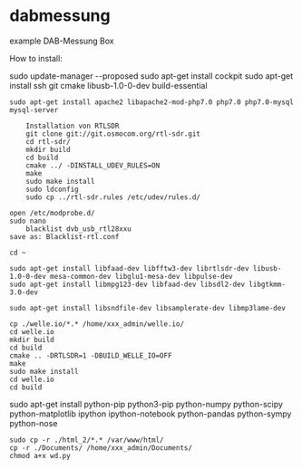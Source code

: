 # dabmessung
example DAB-Messung Box

How to install:

sudo update-manager --proposed
sudo apt-get install cockpit
sudo apt-get install ssh git cmake libusb-1.0-0-dev build-essential

	sudo apt-get install apache2 libapache2-mod-php7.0 php7.0 php7.0-mysql mysql-server
	
		Installation von RTLSDR
		git clone git://git.osmocom.org/rtl-sdr.git
		cd rtl-sdr/
		mkdir build
		cd build
		cmake ../ -DINSTALL_UDEV_RULES=ON
		make
		sudo make install
		sudo ldconfig
		sudo cp ../rtl-sdr.rules /etc/udev/rules.d/
	
	open /etc/modprobe.d/
	sudo nano
		blacklist dvb_usb_rtl28xxu
	save as: Blacklist-rtl.conf

	cd ~
	
	sudo apt-get install libfaad-dev libfftw3-dev librtlsdr-dev libusb-1.0-0-dev mesa-common-dev libglu1-mesa-dev libpulse-dev
	sudo apt-get install libmpg123-dev libfaad-dev libsdl2-dev libgtkmm-3.0-dev
	
	sudo apt-get install libsndfile-dev libsamplerate-dev libmp3lame-dev
	
	cp ./welle.io/*.* /home/xxx_admin/welle.io/
	cd welle.io
	mkdir build
	cd build
	cmake .. -DRTLSDR=1 -DBUILD_WELLE_IO=OFF
	make
	sudo make install
	cd welle.io
	cd build


sudo apt-get install python-pip python3-pip python-numpy python-scipy python-matplotlib ipython ipython-notebook python-pandas python-sympy python-nose

	
	sudo cp -r ./html_2/*.* /var/www/html/
	cp -r ./Documents/ /home/xxx_admin/Documents/
	chmod a+x wd.py
	
